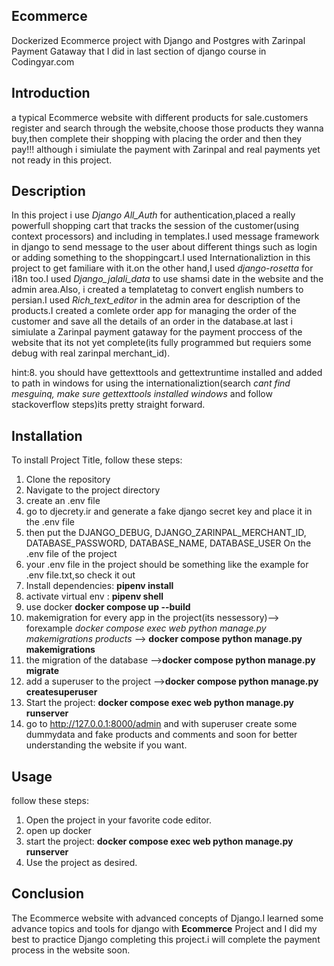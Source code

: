 
## **Ecommerce**

Dockerized Ecommerce project with Django and Postgres with Zarinpal Payment Gataway that I did in last section of django course in Codingyar.com

## **Introduction**

a typical Ecommerce website with different products for sale.customers register and search through the website,choose those products they wanna buy,then complete their shopping with placing the order and then they pay!!!
although i simiulate the payment with Zarinpal and real payments yet not ready in this project.

##  **Description**

In this project i use *Django All_Auth* for authentication,placed a really powerfull shopping cart that tracks the session of the customer(using context processors) and including in templates.I used message framework in django
to send message to the user about different things such as login or adding something to the shoppingcart.I used Internationaliztion in this project to get familiare with it.on the other hand,I used *django-rosetta*
for i18n too.I used *Django_jalali_data* to use shamsi date in the website and the admin area.Also, i created a templatetag to convert english numbers to persian.I used *Rich_text_editor* in the admin area for description
of the products.I created a comlete order app for managing the order of the customer and save all the details of an order in the database.at last i simiulate a Zarinpal payment gataway for the payment proccess of the website that its
not yet complete(its fully programmed but requiers some debug with real zarinpal merchant_id).

hint:8. you should have gettexttools and gettextruntime installed and added to path in windows for using the internationaliztion(search *cant find mesguinq, make sure gettexttools installed windows* and follow stackoverflow steps)its pretty straight forward.

## **Installation**

To install Project Title, follow these steps:

1. Clone the repository
2. Navigate to the project directory
3. create an .env file
4. go to djecrety.ir and generate a fake django secret key and place it in the .env file
5. then put the DJANGO_DEBUG, DJANGO_ZARINPAL_MERCHANT_ID, DATABASE_PASSWORD, DATABASE_NAME, DATABASE_USER On the .env file of the project
6. your .env file in the project should be something like the example for .env file.txt,so check it out
7. Install dependencies: **pipenv install**
9. activate virtual env :  **pipenv shell**
10. use docker **docker compose up --build**
12. makemigration for every app in the project(its nessessory)--> forexample *docker compose exec web python manage.py makemigrations products* --> **docker compose python manage.py makemigrations**
13. the migration of the database -->**docker compose python manage.py migrate**
14. add a superuser to the project -->**docker compose python manage.py createsuperuser**
15. Start the project: **docker compose exec web python manage.py runserver**
16. go to http://127.0.0.1:8000/admin and with superuser create some dummydata and fake products and comments and soon for better understanding the website if you want.
  

## **Usage**

follow these steps:

1. Open the project in your favorite code editor.
2. open up docker
3. start the project: **docker compose exec web python manage.py runserver**
4. Use the project as desired.



## **Conclusion**

The Ecommerce website with advanced concepts of Django.I learned some advance topics and tools for django with **Ecommerce** Project and I did my best to practice Django completing this project.i will complete the payment process in the website soon.
